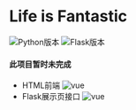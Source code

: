 # Life is Fantastic


![Python版本](https://img.shields.io/badge/Python-3.6-brightgreen.svg "版本号")
![Flask版本](https://img.shields.io/badge/Flask-1.0.2-ff69b4.svg "版本号")

#### 此项目暂时未完成
- HTML前端 ![vue](http://progressed.io/bar/30 "项目进度") 
- Flask展示页接口 ![vue](http://progressed.io/bar/50 "项目进度") 
